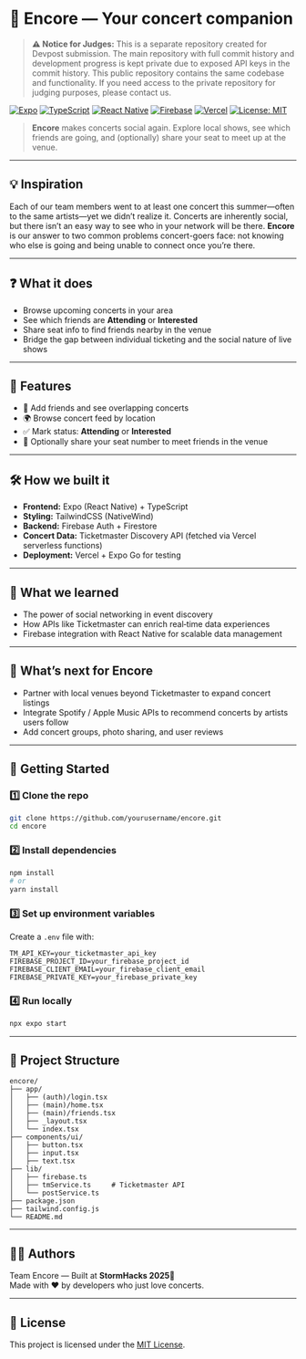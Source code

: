 
# 🎵 Encore — Your concert companion

> **⚠️ Notice for Judges:** This is a separate repository created for Devpost submission. The main repository with full commit history and development progress is kept private due to exposed API keys in the commit history. This public repository contains the same codebase and functionality. If you need access to the private repository for judging purposes, please contact us.

[![Expo](https://img.shields.io/badge/Expo-SDK%20%5E51-black)](https://expo.dev/)
[![TypeScript](https://img.shields.io/badge/TypeScript-5.x-3178C6)](https://www.typescriptlang.org/)
[![React Native](https://img.shields.io/badge/React%20Native-0.7x-61DAFB)](https://reactnative.dev/)
[![Firebase](https://img.shields.io/badge/Firebase-Auth%20%7C%20Firestore-FFCA28)](https://firebase.google.com/)
[![Vercel](https://img.shields.io/badge/Serverless-Vercel-000000)](https://vercel.com/)
[![License: MIT](https://img.shields.io/badge/License-MIT-green.svg)](#license)

> **Encore** makes concerts social again. Explore local shows, see which friends are going, and (optionally) share your seat to meet up at the venue.

---

## 💡 Inspiration

Each of our team members went to at least one concert this summer—often to the same artists—yet we didn’t realize it. Concerts are inherently social, but there isn’t an easy way to see who in your network will be there. **Encore** is our answer to two common problems concert-goers face: not knowing who else is going and being unable to connect once you’re there.

---

## ❓ What it does

- Browse upcoming concerts in your area  
- See which friends are **Attending** or **Interested**  
- Share seat info to find friends nearby in the venue  
- Bridge the gap between individual ticketing and the social nature of live shows

---

## 📝 Features

- 👥 Add friends and see overlapping concerts  
- 🌍 Browse concert feed by location  
- ✅ Mark status: **Attending** or **Interested**  
- 💺 Optionally share your seat number to meet friends in the venue  

---

## 🛠️ How we built it

- **Frontend:** Expo (React Native) + TypeScript  
- **Styling:** TailwindCSS (NativeWind)  
- **Backend:** Firebase Auth + Firestore  
- **Concert Data:** Ticketmaster Discovery API (fetched via Vercel serverless functions)  
- **Deployment:** Vercel + Expo Go for testing  

---

## 🧠 What we learned

- The power of social networking in event discovery  
- How APIs like Ticketmaster can enrich real‑time data experiences  
- Firebase integration with React Native for scalable data management  

---

## 💭 What’s next for Encore

- Partner with local venues beyond Ticketmaster to expand concert listings  
- Integrate Spotify / Apple Music APIs to recommend concerts by artists users follow  
- Add concert groups, photo sharing, and user reviews  

---

## 🚀 Getting Started

### 1️⃣ Clone the repo
```bash
git clone https://github.com/yourusername/encore.git
cd encore
```

### 2️⃣ Install dependencies
```bash
npm install
# or
yarn install
```

### 3️⃣ Set up environment variables

Create a `.env` file with:

```
TM_API_KEY=your_ticketmaster_api_key
FIREBASE_PROJECT_ID=your_firebase_project_id
FIREBASE_CLIENT_EMAIL=your_firebase_client_email
FIREBASE_PRIVATE_KEY=your_firebase_private_key
```

### 4️⃣ Run locally
```bash
npx expo start
```

---

## 🧩 Project Structure

```
encore/
├── app/
│   ├── (auth)/login.tsx
│   ├── (main)/home.tsx
│   ├── (main)/friends.tsx
│   ├── _layout.tsx
│   └── index.tsx
├── components/ui/
│   ├── button.tsx
│   ├── input.tsx
│   ├── text.tsx
├── lib/
│   ├── firebase.ts
│   ├── tmService.ts     # Ticketmaster API
│   └── postService.ts
├── package.json
├── tailwind.config.js
└── README.md
```

---

## 🧑‍💻 Authors

Team Encore — Built at **StormHacks 2025**💙  
Made with ❤️ by developers who just love concerts.

---

## 📜 License

This project is licensed under the [MIT License](LICENSE).
